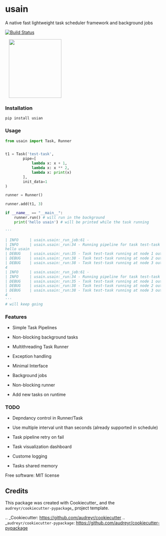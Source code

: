 
# usain

A native fast lightweight task scheduler framework and background jobs

[![Build Status](https://travis-ci.com/adhaamehab/usian.svg?branch=master)](https://travis-ci.com/adhaamehab/usian)


<img src="./icon.svg"
     width="170" height="190" align="middle" hspace="12" />



### Installation

```shell
pip install usian
```

### Usage

```python
from usain import Task, Runner


t1 = Task('test-task',
        pipe=[
            lambda x: x + 1,
            lambda x: x ** 2,
            lambda x: print(x)
        ],
        init_data=1
)

runner = Runner()

runner.add(t1, 3)

if __name__ == "__main__":
    runner.run() # will run in the background
    print('hello usain') # will be printed while the task running

'''

| INFO     | usain.usain:_run_job:61 -
| INFO     | usain.usain:_run:34 - Running pipeline for task test-task with intial data
hello usain
| DEBUG    | usain.usain:_run:35 - Task test-task running at node 1 out of 3
| DEBUG    | usain.usain:_run:38 - Task test-task running at node 2 out of 3
| DEBUG    | usain.usain:_run:38 - Task test-task running at node 3 out of 3
4
| INFO     | usain.usain:_run_job:61 -
| INFO     | usain.usain:_run:34 - Running pipeline for task test-task with intial data
| DEBUG    | usain.usain:_run:35 - Task test-task running at node 1 out of 3
| DEBUG    | usain.usain:_run:38 - Task test-task running at node 2 out of 3
| DEBUG    | usain.usain:_run:38 - Task test-task running at node 3 out of 3
4
'''
# will keep going

```

### Features

- Simple Task Pipelines

- Non-blocking background tasks

- Multithreading Task Runner

-  Exception handling

- Minimal Interface

- Background jobs

- Non-blocking runner

- Add new tasks on runtime

### TODO

- Depndancy control in Runner/Task

- Use multiple interval unit than seconds (already supported in schedule)

- Task pipeline retry on fail

- Task visualization dashboard

- Custome logging

- Tasks shared memory



Free software: MIT license

Credits
-------

This package was created with Cookiecutter_ and the `audreyr/cookiecutter-pypackage`_ project template.

.. _Cookiecutter: https://github.com/audreyr/cookiecutter
.. _`audreyr/cookiecutter-pypackage`: https://github.com/audreyr/cookiecutter-pypackage
